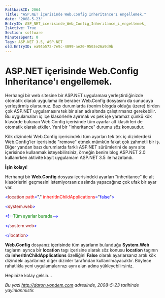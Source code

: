 ```yaml
---
FallbackID: 2064
Title: "ASP.NET içerisinde Web.Config Inheritance'ı engellemek."
date: "2008-5-23"
EntryID: ASP_NET_icerisinde_Web_Config_Inheritance_i_engellemek_
IsActive: True
Section: software
MinutesSpent: 0
Tags: ASP.NET 3.5, ASP.NET
old.EntryID: ea94b572-7e9c-4099-ae20-9503e26a9d9b
---
```

# ASP.NET içerisinde Web.Config Inheritance'ı engellemek.
Herhangi bir web sitesine bir ASP.NET uygulaması yerleştirdiğinizde
otomatik olarak uygulama ile beraber Web.Config dosyasını da sunucuya
yerleştirmiş olursunuz. Bazı durumlarda (benim blogda olduğu üzere)
birden çok ASP.NET uygulamasını tek bir alan adı altında çalıştırmanız
gerekebilir. Bu uygulamaları iç içe klasörlerle ayırmak vs pek işe
yaramaz çünkü kök klasörde bulunan Web.Config içerisinde tüm ayarlar alt
klasörleri de otomatik olarak etkiler. Yani bir "inheritance" durumu söz
konusudur.

Kök dizindeki Web.Config içerisindeki tüm ayarları tek tek iç
dizinlerdeki Web.Config'ler içerisinde "remove" etmek mümkün fakat çok
zahmetli bir iş. Diğer yandan bazı durumlarda farklı ASP.NET sürümlerini
de aynı site içerisinde kullanmak isteyebilirsiniz, örneğin benim blog
ASP.NET 2.0 kullanırken aktivite kayıt uygulamam ASP.NET 3.5 ile
hazırlandı.

**İşin kolayı!**

Herhangi bir **Web.Config** dosyası içerisindeki ayarları "inheritance"
ile alt klasörlerini geçmesini istemiyorsanız aslında yapacağınız çok
ufak bir ayar var.

<span style="color: blue;">\<</span><span
style="color: #a31515;">location</span><span style="color: blue;">
</span><span style="color: red;">path</span><span
style="color: blue;">=</span>"<span style="color: blue;">.</span>"<span
style="color: blue;"> </span><span
style="color: red;">inheritInChildApplications</span><span
style="color: blue;">=</span>"<span
style="color: blue;">false</span>"<span style="color: blue;">\> </span>

<span style="color: blue;">\<</span><span
style="color: #a31515;">system.web</span><span
style="color: blue;">\></span>

<span style="color: blue;">\<!--</span><span style="color: green;">Tüm
ayarlar burada</span><span style="color: blue;">--\></span>

<span style="color: blue;">\</</span><span
style="color: #a31515;">system.web</span><span
style="color: blue;">\></span>

<span style="color: blue;">\</</span><span
style="color: #a31515;">location</span><span
style="color: blue;">\></span>

**Web.Config** dosyanız içerisinde tüm ayarların bulunduğu
**System.Web** taglarını ayrıca bir **location** tagı içerisine alarak
söz konusu **location** tagının da **inheritInChildApplications**
özelliğini **False** olarak ayarlarsanız artık kök dizindeki ayarlarınız
diğer dizinler tarafından kullanılmayacaktır. Böylece rahatlıkla yeni
uygulamalarınızı aynı alan adına yükleyebilirsiniz.

Hepinize kolay gelsin...



*Bu yazi http://daron.yondem.com adresinde, 2008-5-23 tarihinde yayinlanmistir.*
